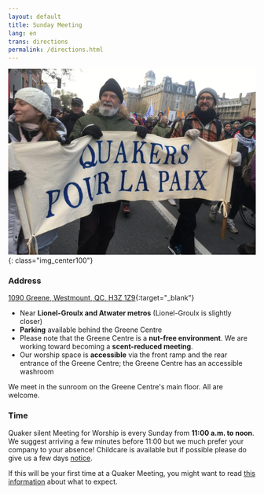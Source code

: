 ```yaml
---
layout: default
title: Sunday Meeting
lang: en
trans: directions
permalink: /directions.html
---
```

![Quaker banner](assets/images/mtl_homepage3.jpg){: class="img_center100"}

### Address

[1090 Greene, Westmount, QC, H3Z 1Z9](https://www.google.com/maps/search/1090%20Greene,%20Westmount,%20QC,%20H3Z%201Z9){:target="_blank"}

* Near **Lionel-Groulx and Atwater metros** (Lionel-Groulx is slightly closer)
* **Parking** available behind the Greene Centre
* Please note that the Greene Centre is a **nut-free environment**. We are working toward becoming a **scent-reduced meeting**.
* Our worship space is **accessible** via the front ramp and the rear entrance of the Greene Centre; the Greene Centre has an accessible washroom

We meet in the sunroom on the Greene Centre's main floor. All are welcome.
### Time

Quaker silent Meeting for Worship is every Sunday from **11:00 a.m. to noon**. We suggest arriving a few minutes before 11:00 but we much prefer your company to your absence! Childcare is available but if possible please do give us a few days [notice](contact.html).

If this will be your first time at a Quaker Meeting, you might want to read [this information](about.html) about what to expect.
